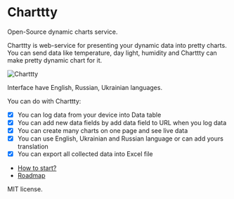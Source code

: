 # Сharttty

Open-Source dynamic charts service.

Charttty is web-service for presenting your dynamic data into pretty charts. You can send data like temperature, day light, humidity and Charttty can make pretty dynamic chart for it.

![Charttty](https://habrastorage.org/files/3f2/b9a/78f/3f2b9a78f9bb4644a819a1e9df483053.png)

Interface have English, Russian, Ukrainian languages.

You can do with Charttty:
- [x] You can log data from your device into Data table
- [x] You can add new data fields by add data field to URL when you log data
- [x] You can create many charts on one page and see live data
- [x] You can use English, Ukrainian and Russian language or can add yours translation
- [x] You can export all collected data into Excel file

- [How to start?](https://github.com/jmas/charttty/wiki)
- [Roadmap](https://github.com/jmas/charttty/issues/1)

MIT license.
